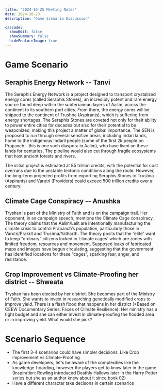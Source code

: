 ```yaml
---
title: "2024-10-25 Meeting Notes"
date: 2024-10-23
description: "Game Scenario Discussion"

cascade:
  showEdit: false
  showSummary: false
  hideFeatureImage: true
---
```

# Game Scenario

## Seraphis Energy Network -- Tanvi
The Seraphis Energy Network is a project designed to transport crystalized energy cores (called Seraphis Stones), an incredibly potent and rare energy source found deep within the subterranean layers of Aalim, across the continent to its southern port cities. From there, the energy cores will be shipped to the continent of Trushna (Aspirants), which is suffering from energy shortages. The Seraphis Stones are coveted not only for their ability to power entire cities for decades but also for their potential to be weaponized, making this project a matter of global importance. The SEN is proposed to run through several sensitive areas, including Indari lands, home to the indigenous Indaril people (some of the first 2k people on Prapanch - this is one such diaspora in Aalim), who have lived on these lands for centuries. The pipeline would also cut through fragile ecosystems that host ancient forests and rivers. 

The initial project is estimated at 85 trillion credits, with the potential for cost overruns due to the unstable tectonic conditions along the route. However, the long-term projected profits from exporting Seraphis Stones to Trushna (Aspirants) and Varutri (Providers) could exceed 500 trillion credits over a century. 

## Climate Cage Conspiracy -- Anushka
Tryshan is part of the Ministry of Faith and is on the campaign trail. Her opponent, in an campaign speech, mentions the Climate Cage conspiracy. The theory claims that the Aalim/Lalit are intentionally manufacturing the climate crisis to control Prapanch’s population, particularly those in Varutri/Prakrit and Trushna/Yatharth. The theory posits that the “elite” want to keep “ordinary” citizens locked in ‘climate cages’ which are zones with limited freedom, resources and movement. Supposed leaks of fabricated maps and images have begun circulating, suggesting that the government has identified locations for these “cages”, sparking fear, anger, and resistance.

## Crop Improvement vs Climate-Proofing her district -- Shweata
Tryshan has been elected by her district. She becomes part of the Ministry of Faith. She wants to invest in researching genetically modified crops to improve yield. There is a flash flood that happens in her district (*Based on CEEW Documentary Series: Faces of Climate Resilience). Her ministry has a tight budget and she can either invest in climate-proofing the flooded area or in improving yield. What would she pick? 

# Scenario Sequence
- The first 3-4 scenarios could have simpler decisions. Like Crop Improvement vs Climate-Proofing
- As game developers, let's be aware of the complexities like the knowledge-hoarding, however the players get to know later in the game. (Inspiration: Rowling introduced Deathly Hallows later in the Harry Potter series but she as an author knew about it since book 02)
- Have a different character take decisons in certain scenarios